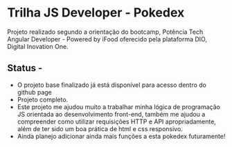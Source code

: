# Trilha JS Developer - Pokedex
Projeto realizado segundo a orientação do bootcamp, Potência Tech Angular Developer - Powered by iFood oferecido pela plataforma DIO, Digital Inovation One.
## Status - 
 - O projeto base finalizado já está disponível para acesso dentro do github page
 - Projeto completo.
 - Este projeto me ajudou muito a trabalhar minha lógica de programação JS orientada ao desenvolvimento front-end, também me ajudou a compreender como utilizar requisições HTTP e API apropriadamente, além de ter sido um boa prática de html e css responsivo.
 - Ainda planejo adicionar ainda mais funções a esta pokedex futuramente!
